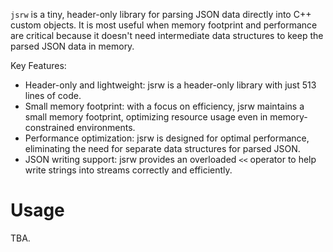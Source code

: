 `jsrw` is a tiny, header-only library for parsing JSON data directly into C++ custom objects. It is most useful when memory footprint and performance are critical because it doesn't need intermediate data structures to keep the parsed JSON data in memory.

Key Features:

- Header-only and lightweight: jsrw is a header-only library with just 513 lines of code.
- Small memory footprint: with a focus on efficiency, jsrw maintains a small memory footprint, optimizing resource usage even in memory-constrained environments.
- Performance optimization: jsrw is designed for optimal performance, eliminating the need for separate data structures for parsed JSON.
- JSON writing support: jsrw provides an overloaded `<<` operator to help write strings into streams correctly and efficiently.

# Usage

TBA.
